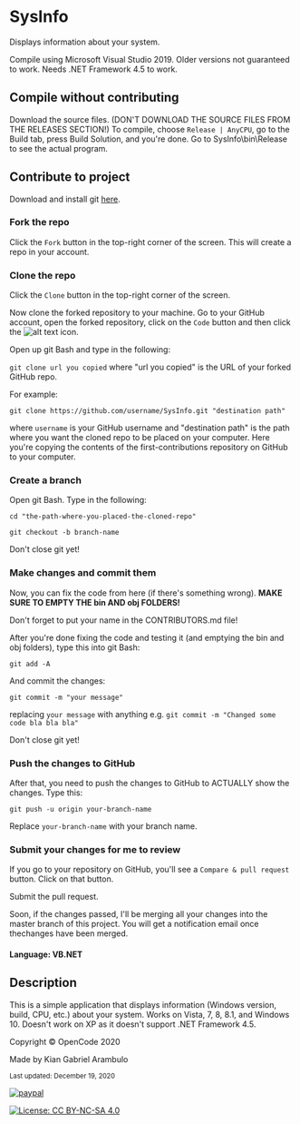 # SysInfo
Displays information about your system.

Compile using Microsoft Visual Studio 2019. Older versions not guaranteed to work. Needs .NET Framework 4.5 to work.

## Compile without contributing
Download the source files. (DON'T DOWNLOAD THE SOURCE FILES FROM THE RELEASES SECTION!) To compile, choose `Release | AnyCPU`, go to the Build tab, press Build Solution, and you're done. Go to SysInfo\bin\Release to see the actual program.

## Contribute to project
Download and install git [here](https://git-scm.com/downloads).

### Fork the repo
Click the `Fork` button in the top-right corner of the screen. This will create a repo in your account.

### Clone the repo
Click the `Clone` button in the top-right corner of the screen.

Now clone the forked repository to your machine. Go to your GitHub account, open the forked repository, click on the `Code` button and then click the ![alt text](https://i.ibb.co/NTwxwVp/githubcopy.png "Copy to Clipboard") icon.

Open up git Bash and type in the following:

`git clone url you copied`  where "url you copied" is the URL of your forked GitHub repo.

For example:

`git clone https://github.com/username/SysInfo.git "destination path"`

where `username` is your GitHub username and "destination path" is the path where you want the cloned repo to be placed on your computer. Here you're copying the contents of the first-contributions repository on GitHub to your computer.

### Create a branch

Open git Bash. Type in the following:

`cd "the-path-where-you-placed-the-cloned-repo"`

`git checkout -b branch-name`

Don't close git yet!

### Make changes and commit them

Now, you can fix the code from here (if there's something wrong). **MAKE SURE TO EMPTY THE bin AND obj FOLDERS!**

Don't forget to put your name in the CONTRIBUTORS.md file!

After you're done fixing the code and testing it (and emptying the bin and obj folders), type this into git Bash:

`git add -A`

And commit the changes:

`git commit -m "your message"`

replacing `your message` with anything e.g. `git commit -m "Changed some code bla bla bla"`

Don't close git yet!

### Push the changes to GitHub

After that, you need to push the changes to GitHub to ACTUALLY show the changes. Type this:

`git push -u origin your-branch-name`

Replace `your-branch-name` with your branch name.

### Submit your changes for me to review

If you go to your repository on GitHub, you'll see a `Compare & pull request` button. Click on that button.

Submit the pull request.

Soon, if the changes passed, I'll be merging all your changes into the master branch of this project. You will get a notification email once thechanges have been merged.

#### Language: VB.NET

## Description

This is a simple application that displays information (Windows version, build, CPU, etc.) about your system.
Works on Vista, 7, 8, 8.1, and Windows 10. Doesn't work on XP as it doesn't support .NET Framework 4.5.

Copyright © OpenCode 2020

Made by Kian Gabriel Arambulo

<sup>Last updated: December 19, 2020</sup>

[![paypal](https://www.paypalobjects.com/en_US/i/btn/btn_donateCC_LG.gif)](https://www.paypal.com/cgi-bin/webscr?cmd=_donations&business=kiangabrielarambulo%40gmail.com&currency_code=PHP)

[![License: CC BY-NC-SA 4.0](https://licensebuttons.net/l/by-nc-sa/4.0/80x15.png)](https://creativecommons.org/licenses/by-nc-sa/4.0/)